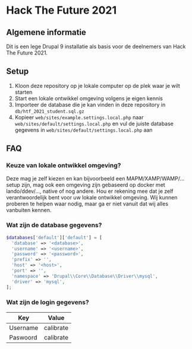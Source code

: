 # Hack The Future 2021

## Algemene informatie

Dit is een lege Drupal 9 installatie als basis voor de deelnemers van Hack The
Future 2021.

## Setup

1. Kloon deze repository op je lokale computer op de plek waar je wilt starten
2. Start een lokale ontwikkel omgeving volgens je eigen kennis
3. Importeer de database die je kan vinden in deze repository in
   `db/htf_2021_student.sql.gz`
4. Kopieer `web/sites/example.settings.local.php` naar
   `web/sites/default/settings.local.php` en vul de juiste database gegevens in
   `web/sites/default/settings.local.php` aan

## FAQ

### Keuze van lokale ontwikkel omgeving?
Deze mag je zelf kiezen en kan bijvoorbeeld een MAPM/XAMP/WAMP/... setup zijn,
mag ook een omgeving zijn gebaseerd op docker met lando/ddev/..., native of nog
andere. Hou er rekening mee dat je zelf verantwoordelijk bent voor uw lokale
ontwikkel omgeving. Wij kunnen proberen te helpen waar nodig, maar ga er niet
vanuit dat wij alles vanbuiten kennen.

### Wat zijn de database gegevens?

```php
$databases['default']['default'] = [
  'database' => '<database>',
  'username' => '<username>',
  'password' => '<password>',
  'prefix' => '',
  'host' => '<host>',
  'port' => '',
  'namespace' => 'Drupal\\Core\\Database\\Driver\\mysql',
  'driver' => 'mysql',
];
```

### Wat zijn de login gegevens?

| Key      | Value     |
| -------- | --------- |
| Username | calibrate |
| Paswoord | calibrate |

